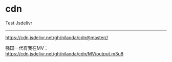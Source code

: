 # cdn
Test Jsdelivr

---

https://cdn.jsdelivr.net/gh/nilaoda/cdn@master//


强国一代有我在MV：  
https://cdn.jsdelivr.net/gh/nilaoda/cdn/MV/output.m3u8
